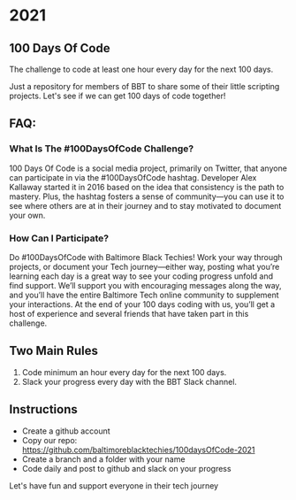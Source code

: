 # 2021
## 100 Days Of Code

The challenge to code at least one hour every day for the next 100 days.

Just a repository for members of BBT to share some of their little scripting projects. Let's see if we can get 100 days of code together!

## FAQ:

### What Is The #100DaysOfCode Challenge?

  100 Days Of Code is a social media project, primarily on Twitter, that anyone can participate in via the #100DaysOfCode hashtag. Developer Alex Kallaway started it in 2016 based   on the idea that consistency is the path to mastery. Plus, the hashtag fosters a sense of community—you can use it to see where others are at in their journey and to stay  motivated to document your own.

### How Can I Participate?
  
  Do #100DaysOfCode with Baltimore Black Techies! Work your way through projects, or document your Tech journey—either way, posting what you’re learning each day is a great way to see your coding progress unfold and find support. We’ll support you with encouraging messages along the way, and you’ll have the entire Baltimore Tech online community to supplement your interactions. At the end of your 100 days coding with us, you’ll get a host of experience and several friends that have taken part in this challenge.

## Two Main Rules

1.  Code minimum an hour every day for the next 100 days.
2.  Slack your progress every day with the BBT Slack channel.

## Instructions

* Create a github account
* Copy our repo: https://github.com/baltimoreblacktechies/100daysOfCode-2021
* Create a branch and a folder with your name 
* Code daily and post to github and slack on your progress


Let's have fun and support everyone in their tech journey


